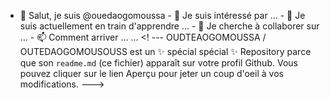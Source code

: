 - 👋 Salut, je suis @ouedaogomoussa - 👀 Je suis intéressé par ... - 🌱 Je suis actuellement en train d'apprendre ... - 💞️ Je cherche à collaborer sur ... - 📫 Comment arriver ... ... <! --- OUDTEAOGOMOUSSA / OUTEDAOGOMOUSOUSS est un ✨ spécial spécial ✨ Repository parce que son `readme.md` (ce fichier) apparaît sur votre profil Github. Vous pouvez cliquer sur le lien Aperçu pour jeter un coup d'oeil à vos modifications. --->
